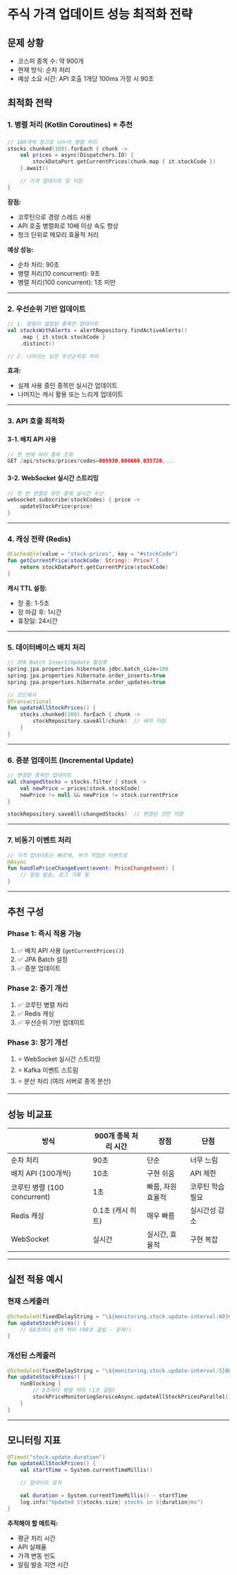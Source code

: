 # 주식 가격 업데이트 성능 최적화 전략

## 문제 상황
- 코스피 종목 수: 약 900개
- 현재 방식: 순차 처리
- 예상 소요 시간: API 호출 1개당 100ms 가정 시 90초

## 최적화 전략

### 1. 병렬 처리 (Kotlin Coroutines) ⭐ 추천
```kotlin
// 100개씩 청크로 나누어 병렬 처리
stocks.chunked(100).forEach { chunk ->
    val prices = async(Dispatchers.IO) {
        stockDataPort.getCurrentPrices(chunk.map { it.stockCode })
    }.await()

    // 가격 업데이트 및 저장
}
```

**장점:**
- 코루틴으로 경량 스레드 사용
- API 호출 병렬화로 10배 이상 속도 향상
- 청크 단위로 메모리 효율적 처리

**예상 성능:**
- 순차 처리: 90초
- 병렬 처리(10 concurrent): 9초
- 병렬 처리(100 concurrent): 1초 미만

---

### 2. 우선순위 기반 업데이트
```kotlin
// 1. 알림이 설정된 종목만 업데이트
val stocksWithAlerts = alertRepository.findActiveAlerts()
    .map { it.stock.stockCode }
    .distinct()

// 2. 나머지는 낮은 우선순위로 처리
```

**효과:**
- 실제 사용 중인 종목만 실시간 업데이트
- 나머지는 캐시 활용 또는 느리게 업데이트

---

### 3. API 호출 최적화

#### 3-1. 배치 API 사용
```kotlin
// 한 번에 여러 종목 조회
GET /api/stocks/prices?codes=005930,000660,035720,...
```

#### 3-2. WebSocket 실시간 스트리밍
```kotlin
// 한 번 연결로 모든 종목 실시간 수신
websocket.subscribe(stockCodes) { price ->
    updateStockPrice(price)
}
```

---

### 4. 캐싱 전략 (Redis)
```kotlin
@Cacheable(value = "stock-prices", key = "#stockCode")
fun getCurrentPrice(stockCode: String): Price? {
    return stockDataPort.getCurrentPrice(stockCode)
}
```

**캐시 TTL 설정:**
- 장 중: 1-5초
- 장 마감 후: 1시간
- 휴장일: 24시간

---

### 5. 데이터베이스 배치 처리
```kotlin
// JPA Batch Insert/Update 활성화
spring.jpa.properties.hibernate.jdbc.batch_size=100
spring.jpa.properties.hibernate.order_inserts=true
spring.jpa.properties.hibernate.order_updates=true

// 코드에서
@Transactional
fun updateAllStockPrices() {
    stocks.chunked(100).forEach { chunk ->
        stockRepository.saveAll(chunk)  // 배치 저장
    }
}
```

---

### 6. 증분 업데이트 (Incremental Update)
```kotlin
// 변경된 종목만 업데이트
val changedStocks = stocks.filter { stock ->
    val newPrice = prices[stock.stockCode]
    newPrice != null && newPrice != stock.currentPrice
}

stockRepository.saveAll(changedStocks)  // 변경된 것만 저장
```

---

### 7. 비동기 이벤트 처리
```kotlin
// 가격 업데이트는 빠르게, 부가 작업은 이벤트로
@Async
fun handlePriceChangeEvent(event: PriceChangeEvent) {
    // 알림 발송, 로그 기록 등
}
```

---

## 추천 구성

### Phase 1: 즉시 적용 가능
1. ✅ 배치 API 사용 (`getCurrentPrices()`)
2. ✅ JPA Batch 설정
3. ✅ 증분 업데이트

### Phase 2: 중기 개선
1. ✅ 코루틴 병렬 처리
2. ✅ Redis 캐싱
3. ✅ 우선순위 기반 업데이트

### Phase 3: 장기 개선
1. ⭐ WebSocket 실시간 스트리밍
2. ⭐ Kafka 이벤트 스트림
3. ⭐ 분산 처리 (여러 서버로 종목 분산)

---

## 성능 비교표

| 방식 | 900개 종목 처리 시간 | 장점 | 단점 |
|------|---------------------|------|------|
| 순차 처리 | 90초 | 단순 | 너무 느림 |
| 배치 API (100개씩) | 10초 | 구현 쉬움 | API 제한 |
| 코루틴 병렬 (100 concurrent) | 1초 | 빠름, 자원 효율적 | 코루틴 학습 필요 |
| Redis 캐싱 | 0.1초 (캐시 히트) | 매우 빠름 | 실시간성 감소 |
| WebSocket | 실시간 | 실시간, 효율적 | 구현 복잡 |

---

## 실전 적용 예시

### 현재 스케줄러
```kotlin
@Scheduled(fixedDelayString = "\${monitoring.stock.update-interval:60}000")
fun updateStockPrices() {
    // 60초마다 순차 처리 (90초 걸림 - 문제!)
}
```

### 개선된 스케줄러
```kotlin
@Scheduled(fixedDelayString = "\${monitoring.stock.update-interval:5}000")
fun updateStockPrices() {
    runBlocking {
        // 5초마다 병렬 처리 (1초 걸림)
        stockPriceMonitoringServiceAsync.updateAllStockPricesParallel()
    }
}
```

---

## 모니터링 지표

```kotlin
@Timed("stock.update.duration")
fun updateAllStockPrices() {
    val startTime = System.currentTimeMillis()

    // 업데이트 로직

    val duration = System.currentTimeMillis() - startTime
    log.info("Updated ${stocks.size} stocks in ${duration}ms")
}
```

**추적해야 할 메트릭:**
- 평균 처리 시간
- API 실패율
- 가격 변동 빈도
- 알림 발송 지연 시간
